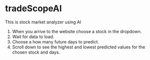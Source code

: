 # tradeScopeAI

This is stock market analyzer using AI

1. When you arrive to the website choose a stock in the dropdown.
2. Wait for data to load.
3. Choose a how many future days to predict.
4. Scroll down to see the highest and lowest predicted values for the chosen stock      and days.
